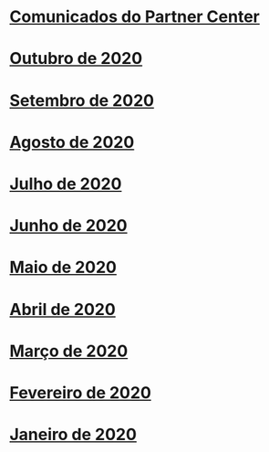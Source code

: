 # [Comunicados do Partner Center](index.md)
# [Outubro de 2020](2020-october.md)
# [Setembro de 2020](2020-september.md)
# [Agosto de 2020](2020-august.md)
# [Julho de 2020](2020-july.md)
# [Junho de 2020](2020-june.md)
# [Maio de 2020](2020-may.md)
# [Abril de 2020](2020-april.md)
# [Março de 2020](2020-march.md)
# [Fevereiro de 2020](2020-february.md)
# [Janeiro de 2020](2020-january.md)
